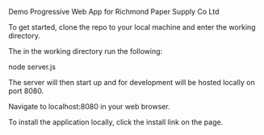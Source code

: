 Demo Progressive Web App for Richmond Paper Supply Co Ltd

To get started, clone the repo to your local machine and enter the working directory.

The in the working directory run the following:

  node server.js
  
The server will then start up and for development will be hosted locally on port 8080.

Navigate to localhost:8080 in your web browser.

To install the application locally, click the install link on the page.
